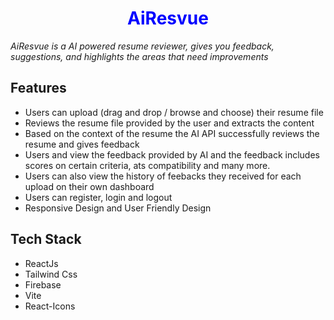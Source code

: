 <h1 align="center" style="color: blue;">AiResvue</h1>
<em>AiResvue is a AI powered resume reviewer, gives you feedback, suggestions, and highlights the areas that need improvements</em>

## Features
* Users can upload (drag and drop / browse and choose) their resume file
* Reviews the resume file provided by the user and extracts the content
* Based on the context of the resume the AI API successfully reviews the resume and gives feedback
* Users and view the feedback provided by AI and the feedback includes scores on certain criteria, ats compatibility and many more.
* Users can also view the history of feebacks they received for each upload on their own dashboard
* Users can register, login and logout
* Responsive Design and User Friendly Design

## Tech Stack
* ReactJs
* Tailwind Css
* Firebase
* Vite
* React-Icons
  

